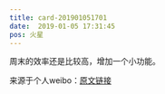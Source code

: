 ```yaml
---
title: card-201901051701
date:  2019-01-05 17:31:45
pos: 火星
---
```

周末的效率还是比较高，增加一个小功能。 

来源于个人weibo：[原文链接](https://m.weibo.cn/status/Hayo7Brhz?mblogid=Hayo7Brhz)